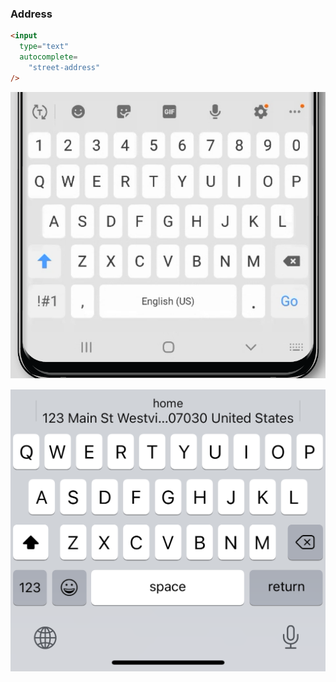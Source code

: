 ### Address

<div class="keyboards">

  ```html
  <input
    type="text"
    autocomplete=
      "street-address"
  />
  ```

  ![Android keyboard: address](/images/android-address.png)

  ![iOS keyboard: address](/images/ios-address.png)

</div>
